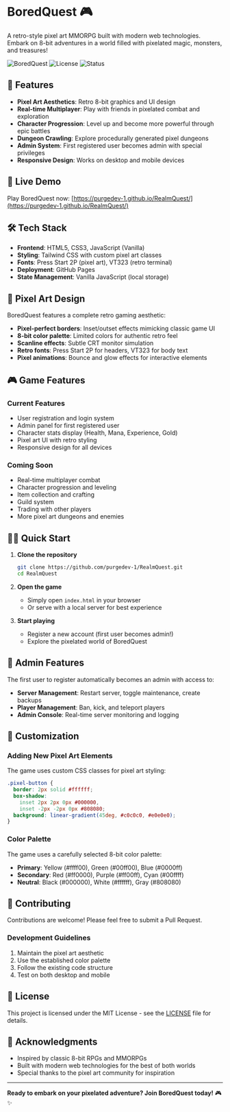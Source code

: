 # BoredQuest 🎮

A retro-style pixel art MMORPG built with modern web technologies. Embark on 8-bit adventures in a world filled with pixelated magic, monsters, and treasures!

![BoredQuest](https://img.shields.io/badge/BoredQuest-Pixel%20Art%20MMORPG-brightgreen)
![License](https://img.shields.io/badge/license-MIT-blue)
![Status](https://img.shields.io/badge/status-Development-orange)

## 🎯 Features

- **Pixel Art Aesthetics**: Retro 8-bit graphics and UI design
- **Real-time Multiplayer**: Play with friends in pixelated combat and exploration
- **Character Progression**: Level up and become more powerful through epic battles
- **Dungeon Crawling**: Explore procedurally generated pixel dungeons
- **Admin System**: First registered user becomes admin with special privileges
- **Responsive Design**: Works on desktop and mobile devices

## 🚀 Live Demo

Play BoredQuest now: [https://purgedev-1.github.io/RealmQuest/](https://purgedev-1.github.io/RealmQuest/)

## 🛠️ Tech Stack

- **Frontend**: HTML5, CSS3, JavaScript (Vanilla)
- **Styling**: Tailwind CSS with custom pixel art classes
- **Fonts**: Press Start 2P (pixel art), VT323 (retro terminal)
- **Deployment**: GitHub Pages
- **State Management**: Vanilla JavaScript (local storage)

## 🎨 Pixel Art Design

BoredQuest features a complete retro gaming aesthetic:

- **Pixel-perfect borders**: Inset/outset effects mimicking classic game UI
- **8-bit color palette**: Limited colors for authentic retro feel
- **Scanline effects**: Subtle CRT monitor simulation
- **Retro fonts**: Press Start 2P for headers, VT323 for body text
- **Pixel animations**: Bounce and glow effects for interactive elements

## 🎮 Game Features

### Current Features
- User registration and login system
- Admin panel for first registered user
- Character stats display (Health, Mana, Experience, Gold)
- Pixel art UI with retro styling
- Responsive design for all devices

### Coming Soon
- Real-time multiplayer combat
- Character progression and leveling
- Item collection and crafting
- Guild system
- Trading with other players
- More pixel art dungeons and enemies

## 🏃‍♂️ Quick Start

1. **Clone the repository**
   ```bash
   git clone https://github.com/purgedev-1/RealmQuest.git
   cd RealmQuest
   ```

2. **Open the game**
   - Simply open `index.html` in your browser
   - Or serve with a local server for best experience

3. **Start playing**
   - Register a new account (first user becomes admin!)
   - Explore the pixelated world of BoredQuest

## 🎯 Admin Features

The first user to register automatically becomes an admin with access to:

- **Server Management**: Restart server, toggle maintenance, create backups
- **Player Management**: Ban, kick, and teleport players
- **Admin Console**: Real-time server monitoring and logging

## 🎨 Customization

### Adding New Pixel Art Elements

The game uses custom CSS classes for pixel art styling:

```css
.pixel-button {
  border: 2px solid #ffffff;
  box-shadow: 
    inset 2px 2px 0px #000000,
    inset -2px -2px 0px #808080;
  background: linear-gradient(45deg, #c0c0c0, #e0e0e0);
}
```

### Color Palette

The game uses a carefully selected 8-bit color palette:

- **Primary**: Yellow (#ffff00), Green (#00ff00), Blue (#0000ff)
- **Secondary**: Red (#ff0000), Purple (#ff00ff), Cyan (#00ffff)
- **Neutral**: Black (#000000), White (#ffffff), Gray (#808080)

## 🤝 Contributing

Contributions are welcome! Please feel free to submit a Pull Request.

### Development Guidelines

1. Maintain the pixel art aesthetic
2. Use the established color palette
3. Follow the existing code structure
4. Test on both desktop and mobile

## 📝 License

This project is licensed under the MIT License - see the [LICENSE](LICENSE) file for details.

## 🙏 Acknowledgments

- Inspired by classic 8-bit RPGs and MMORPGs
- Built with modern web technologies for the best of both worlds
- Special thanks to the pixel art community for inspiration

---

**Ready to embark on your pixelated adventure? Join BoredQuest today!** 🎮✨ 